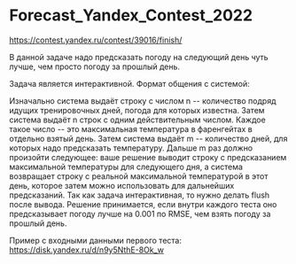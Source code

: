 # Forecast_Yandex_Contest_2022
https://contest.yandex.ru/contest/39016/finish/

В данной задаче надо предсказать погоду на следующий день чуть лучше, чем просто погоду за прошлый день.

Задача является интерактивной. Формат общения с системой:

Изначально система выдаёт строку с числом n -- количество подряд идущих тренировочных дней, погода для которых известна.
Затем система выдаёт n строк с одним действительным числом. Каждое такое число -- это максимальная температура в фаренгейтах в отдельно взятый день.
Затем система выдаёт m -- количество дней, для которых надо предсказать температуру.
Дальше m раз должно произойти следующее: ваше решение выводит строку с предсказанием максимальной температуры для следующего дня, а система возвращает строку с реальной максимальной температурой в этот день, которое затем можно использовать для дальнейших предсказаний. Так как задача интерактивная, то нужно делать flush после вывода.
Решение принимается, если внутри каждого теста оно предсказывает погоду лучше на 0.001 по RMSE, чем взять погоду за прошлый день.

Пример с входными данными первого теста: https://disk.yandex.ru/d/n9y5NthE-8Ok_w
